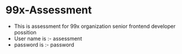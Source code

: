 # 99x-Assessment
- This is assessment for 99x organization senior frontend developer possition
- User name is :- assessment
- password is :- password
